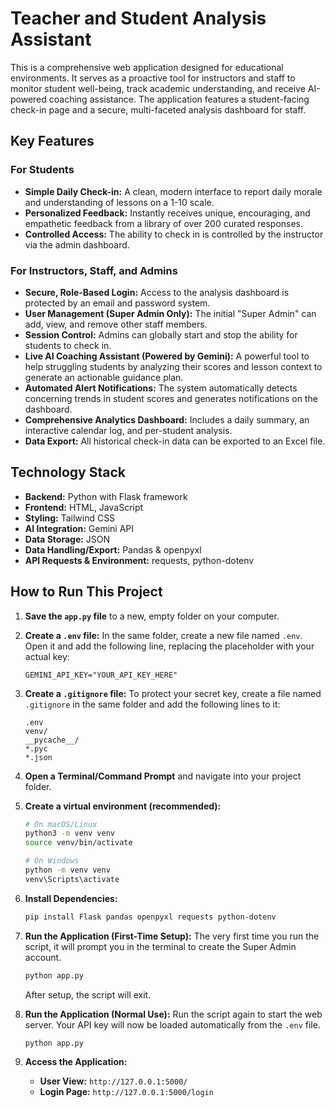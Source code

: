 # Teacher and Student Analysis Assistant

This is a comprehensive web application designed for educational environments. It serves as a proactive tool for instructors and staff to monitor student well-being, track academic understanding, and receive AI-powered coaching assistance. The application features a student-facing check-in page and a secure, multi-faceted analysis dashboard for staff.

## Key Features

### For Students

* **Simple Daily Check-in:** A clean, modern interface to report daily morale and understanding of lessons on a 1-10 scale.
* **Personalized Feedback:** Instantly receives unique, encouraging, and empathetic feedback from a library of over 200 curated responses.
* **Controlled Access:** The ability to check in is controlled by the instructor via the admin dashboard.

### For Instructors, Staff, and Admins

* **Secure, Role-Based Login:** Access to the analysis dashboard is protected by an email and password system.
* **User Management (Super Admin Only):** The initial "Super Admin" can add, view, and remove other staff members.
* **Session Control:** Admins can globally start and stop the ability for students to check in.
* **Live AI Coaching Assistant (Powered by Gemini):** A powerful tool to help struggling students by analyzing their scores and lesson context to generate an actionable guidance plan.
* **Automated Alert Notifications:** The system automatically detects concerning trends in student scores and generates notifications on the dashboard.
* **Comprehensive Analytics Dashboard:** Includes a daily summary, an interactive calendar log, and per-student analysis.
* **Data Export:** All historical check-in data can be exported to an Excel file.

## Technology Stack

* **Backend:** Python with Flask framework
* **Frontend:** HTML, JavaScript
* **Styling:** Tailwind CSS
* **AI Integration:** Gemini API
* **Data Storage:** JSON
* **Data Handling/Export:** Pandas & openpyxl
* **API Requests & Environment:** requests, python-dotenv

## How to Run This Project

1.  **Save the `app.py` file** to a new, empty folder on your computer.

2.  **Create a `.env` file:** In the same folder, create a new file named `.env`. Open it and add the following line, replacing the placeholder with your actual key:
    ```
    GEMINI_API_KEY="YOUR_API_KEY_HERE"
    ```

3.  **Create a `.gitignore` file:** To protect your secret key, create a file named `.gitignore` in the same folder and add the following lines to it:
    ```
    .env
    venv/
    __pycache__/
    *.pyc
    *.json
    ```

4.  **Open a Terminal/Command Prompt** and navigate into your project folder.

5.  **Create a virtual environment (recommended):**
    ```bash
    # On macOS/Linux
    python3 -m venv venv
    source venv/bin/activate

    # On Windows
    python -m venv venv
    venv\Scripts\activate
    ```

6.  **Install Dependencies:**
    ```bash
    pip install Flask pandas openpyxl requests python-dotenv
    ```

7.  **Run the Application (First-Time Setup):**
    The very first time you run the script, it will prompt you in the terminal to create the Super Admin account.
    ```bash
    python app.py
    ```
    After setup, the script will exit.

8.  **Run the Application (Normal Use):**
    Run the script again to start the web server. Your API key will now be loaded automatically from the `.env` file.
    ```bash
    python app.py
    ```

9.  **Access the Application:**
    * **User View:** `http://127.0.0.1:5000/`
    * **Login Page:** `http://127.0.0.1:5000/login`


